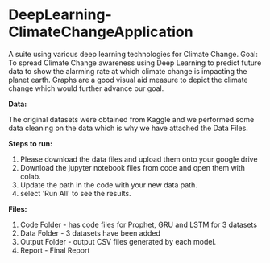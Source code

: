# DeepLearning-ClimateChangeApplication
A suite using various deep learning technologies for Climate Change.
Goal: To spread Climate Change awareness using Deep Learning to predict future data to show the alarming rate at which climate change is impacting the planet earth. 
Graphs are a good visual aid measure to depict the climate change which would further advance our goal. 

**Data:**

The original datasets were obtained from Kaggle and we performed some data cleaning on the data which is why we have attached the Data Files. 

**Steps to run:**
1. Please download the data files and upload them onto your google drive
2. Download the jupyter notebook files from code and open them with colab.
3. Update the path in the code with your new data path. 
4. select 'Run All' to see the results. 

**Files:**
1. Code Folder - has code files for Prophet, GRU and LSTM for 3 datasets
2. Data Folder - 3 datasets have been added
3. Output Folder - output CSV files generated by each model. 
4. Report - Final Report
